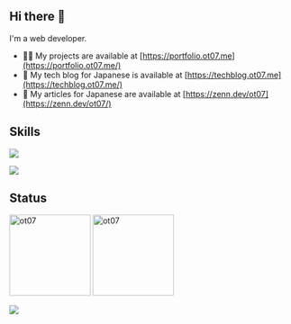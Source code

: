 <h2 align="left">Hi there 👋</h3>

I'm a web developer.

- 👨‍💻 My projects are available at [https://portfolio.ot07.me](https://portfolio.ot07.me/)
- 🔧 My tech blog for Japanese is available at [https://techblog.ot07.me](https://techblog.ot07.me/)
- 📝 My articles for Japanese are available at [https://zenn.dev/ot07](https://zenn.dev/ot07/)

<h2 align="left">Skills</h2>

<p align="left">
  <img src="https://skillicons.dev/icons?i=ts,js,html,css,go,php,rust,py,astro" />
</p>

<p align="left">
  <img src="https://skillicons.dev/icons?i=react,nextjs,redux,tailwind,jest,vite,laravel,wasm,nodejs,bun,docker,vscode,idea,neovim" />
</p>

<h2 align="left">Status</h2>

<p align="left">
  <img height="144rem" src="https://github-readme-stats.vercel.app/api/top-langs?username=ot07&layout=compact" alt="ot07" />
  <img height="144rem" src="https://github-readme-streak-stats.herokuapp.com/?user=ot07" alt="ot07" />
</p>

<p align="left">
  <img src="https://github-profile-trophy.vercel.app/?username=ot07&amp;margin-w=5&amp;margin-h=5" style="max-width: 100%;">
</p>
